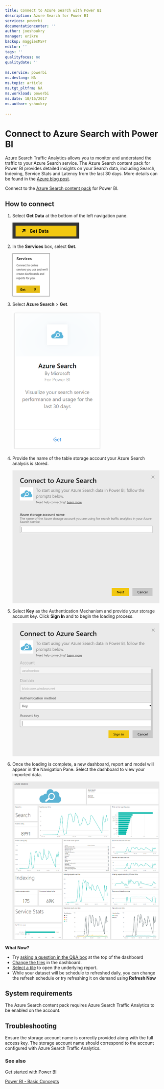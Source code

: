 ```yaml
---
title: Connect to Azure Search with Power BI
description: Azure Search for Power BI
services: powerbi
documentationcenter: ''
author: joeshoukry
manager: erikre
backup: maggiesMSFT
editor: ''
tags: ''
qualityfocus: no
qualitydate: ''

ms.service: powerbi
ms.devlang: NA
ms.topic: article
ms.tgt_pltfrm: NA
ms.workload: powerbi
ms.date: 10/16/2017
ms.author: yshoukry

---
```

# Connect to Azure Search with Power BI
Azure Search Traffic Analytics allows you to monitor and understand the traffic to your Azure Search service. The Azure Search content pack for Power BI provides detailed insights on your Search data, including Search, Indexing, Service Stats and Latency from the last 30 days. More details can be found in the [Azure blog post](https://azure.microsoft.com/en-us/blog/analyzing-your-azure-search-traffic/).

Connect to the [Azure Search content pack](https://app.powerbi.com/getdata/services/azure-search) for Power BI.

## How to connect
1. Select **Get Data** at the bottom of the left navigation pane.
   
   ![](media/powerbi-content-pack-azure-search/PBI_GetData.png) 
2. In the **Services** box, select **Get**.
   
   ![](media/powerbi-content-pack-azure-search/PBI_GetServices.png) 
3. Select **Azure Search** \> **Get**.
   
   ![](media/powerbi-content-pack-azure-search/azuresearch.png)
4. Provide the name of the table storage account your Azure Search analysis is stored.
   
   ![](media/powerbi-content-pack-azure-search/params.png)
5. Select **Key** as the Authentication Mechanism and provide your storage account key. Click **Sign In** and to begin the loading process.
   
   ![](media/powerbi-content-pack-azure-search/creds.png)
6. Once the loading is complete, a new dashboard, report and model will appear in the Navigation Pane. Select the dashboard to view your imported data.
   
    ![](media/powerbi-content-pack-azure-search/dashboard2.png)

**What Now?**

* Try [asking a question in the Q&A box](powerbi-service-q-and-a.md) at the top of the dashboard
* [Change the tiles](service-dashboard-edit-tile.md) in the dashboard.
* [Select a tile](service-dashboard-tiles.md) to open the underlying report.
* While your dataset will be schedule to refreshed daily, you can change the refresh schedule or try refreshing it on demand using **Refresh Now**

## System requirements
The Azure Search content pack requires Azure Search Traffic Analytics to be enabled on the account.

## Troubleshooting
Ensure the storage account name is correctly provided along with the full access key. The storage account name should correspond to the account configured with Azure Search Traffic Analytics.

### See also
[Get started with Power BI](service-get-started.md)

[Power BI - Basic Concepts](service-basic-concepts.md)

